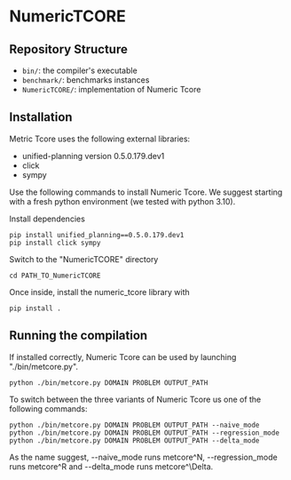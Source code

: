 # NumericTCORE

## Repository Structure

- `bin/`: the compiler's executable
- `benchmark/`: benchmarks instances
- `NumericTCORE/`: implementation of Numeric Tcore

## Installation

Metric Tcore uses the following external libraries:
- unified-planning version 0.5.0.179.dev1
- click
- sympy

Use the following commands to install Numeric Tcore. We suggest starting with a fresh python environment (we tested with python 3.10).

Install dependencies
```
pip install unified_planning==0.5.0.179.dev1
pip install click sympy
```
Switch to the "NumericTCORE" directory
```
cd PATH_TO_NumericTCORE
```
Once inside, install the numeric_tcore library with
```
pip install .
```

## Running the compilation

If installed correctly, Numeric Tcore can be used by launching "./bin/metcore.py". 
```
python ./bin/metcore.py DOMAIN PROBLEM OUTPUT_PATH
```
To switch between the three variants of Numeric Tcore us one of the following commands:
```
python ./bin/metcore.py DOMAIN PROBLEM OUTPUT_PATH --naive_mode
python ./bin/metcore.py DOMAIN PROBLEM OUTPUT_PATH --regression_mode
python ./bin/metcore.py DOMAIN PROBLEM OUTPUT_PATH --delta_mode
```

As the name suggest, --naive_mode runs metcore^N, --regression_mode runs metcore^R and --delta_mode runs metcore^\Delta.
